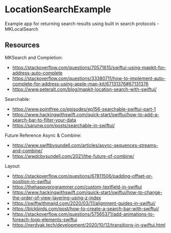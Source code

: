# LocationSearchExample
Example app for returning search results using built in search protocols - MKLocalSearch

## Resources

MKSearch and Completion:
- https://stackoverflow.com/questions/70571615/swiftui-using-mapkit-for-address-auto-complete
- https://stackoverflow.com/questions/33380711/how-to-implement-auto-complete-for-address-using-apple-map-kit/67131376#67131376
- https://www.peteralt.com/blog/mapkit-location-search-with-swiftui/

Searchable:
- https://www.pointfree.co/episodes/ep156-searchable-swiftui-part-1
- https://www.hackingwithswift.com/quick-start/swiftui/how-to-add-a-search-bar-to-filter-your-data
- https://sarunw.com/posts/searchable-in-swiftui/
    
Future Reference Async & Combine:
- https://www.swiftbysundell.com/articles/async-sequences-streams-and-combine/
- https://wwdcbysundell.com/2021/the-future-of-combine/
    
Layout: 
- https://stackoverflow.com/questions/67811506/padding-offset-or-position-in-swiftui
- https://thehappyprogrammer.com/custom-textfield-in-swiftui
- https://www.hackingwithswift.com/quick-start/swiftui/how-to-change-the-order-of-view-layering-using-z-index
- https://swiftwithmajid.com/2020/03/11/alignment-guides-in-swiftui/
- https://blckbirds.com/post/how-to-create-a-search-bar-with-swiftui/
- https://stackoverflow.com/questions/57565371/add-animations-to-foreach-loop-elements-swiftui
- https://nerdyak.tech/development/2020/10/12/transitions-in-swiftui.html



